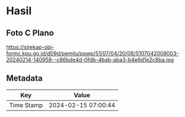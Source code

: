 # Hasil

## Foto C Plano

https://sirekap-obj-formc.kpu.go.id/d09d/pemilu/ppwp/51/07/04/20/08/5107042008003-20240214-140958--c86bde4d-0fdb-4bab-aba3-b4e6d1e2c8ba.jpg


## Metadata

| Key        | Value               |
| ---------- | ------------------- |
| Time Stamp | 2024-02-15 07:00:44 |



